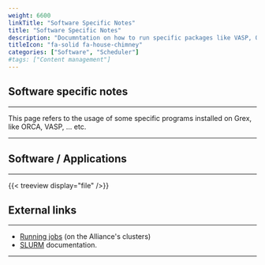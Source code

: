 ```yaml
---
weight: 6600
linkTitle: "Software Specific Notes"
title: "Software Specific Notes"
description: "Documntation on how to run specific packages like VASP, ORCA, ... etc."
titleIcon: "fa-solid fa-house-chimney"
categories: ["Software", "Scheduler"]
#tags: ["Content management"]
---
```


## Software specific notes
---

This page refers to the usage of some specific programs installed on Grex, like ORCA, VASP, ... etc.

---

## Software / Applications
---

{{< treeview display="file" />}}


## External links 
---

* [Running jobs](https://docs.alliancecan.ca/wiki/Running_jobs) (on the Alliance's clusters)
* [SLURM](https://slurm.schedmd.com/documentation.html) documentation.

---

<!-- Changes and update:
* Last reviewed on: Apr 26, 2024.
-->
